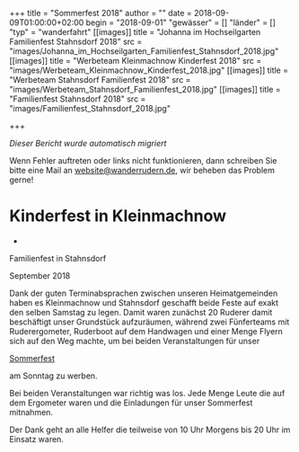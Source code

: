 +++
title = "Sommerfest 2018"
author = ""
date = 2018-09-09T01:00:00+02:00
begin = "2018-09-01"
"gewässer" = []
"länder" = []
"typ" = "wanderfahrt"
[[images]]
title = "Johanna im Hochseilgarten Familienfest Stahnsdorf 2018"
src = "images/Johanna_im_Hochseilgarten_Familienfest_Stahnsdorf_2018.jpg"
[[images]]
title = "Werbeteam Kleinmachnow Kinderfest 2018"
src = "images/Werbeteam_Kleinmachnow_Kinderfest_2018.jpg"
[[images]]
title = "Werbeteam Stahnsdorf Familienfest 2018"
src = "images/Werbeteam_Stahnsdorf_Familienfest_2018.jpg"
[[images]]
title = "Familienfest Stahnsdorf 2018"
src = "images/Familienfest_Stahnsdorf_2018.jpg"

+++


*Dieser Bericht wurde automatisch migriert*

Wenn Fehler auftreten oder links nicht funktionieren, dann schreiben Sie bitte eine Mail an website@wanderrudern.de, wir beheben das Problem gerne!



# Kinderfest in Kleinmachnow


+

Familienfest in Stahnsdorf

September 2018

Dank der guten Terminabsprachen zwischen unseren Heimatgemeinden haben es Kleinmachnow und Stahnsdorf geschafft beide Feste auf exakt den selben Samstag zu legen. Damit waren zunächst 20 Ruderer damit beschäftigt unser Grundstück aufzuräumen, während zwei Fünferteams mit Ruderergometer, Ruderboot auf dem Handwagen und einer Menge Flyern sich auf den Weg machte, um bei beiden Veranstaltungen für unser

[Sommerfest](/berichte/2018/sommerfest_20181)

am Sonntag zu werben.

Bei beiden Veranstaltungen war richtig was los. Jede Menge Leute die auf dem Ergometer waren und die Einladungen für unser Sommerfest mitnahmen.

Der Dank geht an alle Helfer die teilweise von 10 Uhr Morgens bis 20 Uhr im Einsatz waren.